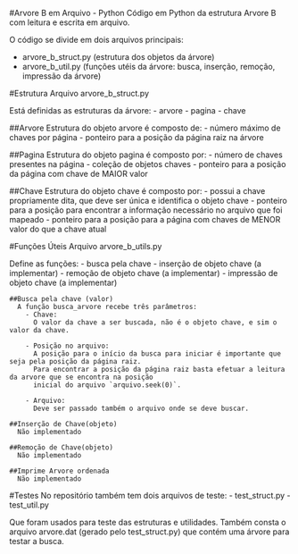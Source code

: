 #Arvore B em Arquivo - Python
  Código em Python da estrutura Arvore B com leitura e escrita em arquivo.
  
  O código se divide em dois arquivos principais:
   - arvore_b_struct.py (estrutura dos objetos da árvore)
   - arvore_b_util.py (funções utéis da árvore: busca, inserção, remoção, impressão da árvore)
  
#Estrutura
  Arquivo arvore_b_struct.py

  Está definidas as estruturas da árvore:
    - arvore
    - pagina
    - chave

  ##Arvore
    Estrutura do objeto arvore é composto de:
      - número máximo de chaves por página
      - ponteiro para a posição da página raiz na árvore
  
  ##Pagina
    Estrutura do objeto pagina é composto por:
      - número de chaves presentes na página
      - coleção de objetos chaves
      - ponteiro para a posição da página com chave de MAIOR valor
  
  ##Chave
    Estrutura do objeto chave é composto por:
      - possui a chave propriamente dita, que deve ser única e identifica o objeto chave
      - ponteiro para a posição para encontrar a informação necessário no arquivo que foi mapeado
      - ponteiro para a posição para a página com chaves de MENOR valor do que a chave atual

#Funções Úteis
  Arquivo arvore_b_utils.py
  
  Define as funções:
    - busca pela chave
    - inserção de objeto chave (a implementar)
    - remoção de objeto chave (a implementar)
    - impressão de objeto chave (a implementar)
  
    ##Busca pela chave (valor)
      A função busca_arvore recebe três parâmetros:
        - Chave:
          O valor da chave a ser buscada, não é o objeto chave, e sim o valor da chave.

        - Posição no arquivo:
          A posição para o início da busca para iniciar é importante que seja pela posição da página raiz.
          Para encontrar a posição da página raiz basta efetuar a leitura da arvore que se encontra na posição
          inicial do arquivo `arquivo.seek(0)`.
          
        - Arquivo:
          Deve ser passado também o arquivo onde se deve buscar.
          
    ##Inserção de Chave(objeto)
      Não implementado
    
    ##Remoção de Chave(objeto)
      Não implementado
      
    ##Imprime Arvore ordenada
      Não implementado

#Testes
  No repositório também tem dois arquivos de teste:
    - test_struct.py
    - test_util.py
  
  Que foram usados para teste das estruturas e utilidades.
  Também consta o arquivo arvore.dat (gerado pelo test_struct.py) que contém uma árvore para testar a busca.
